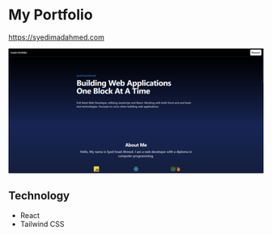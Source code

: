 # My Portfolio

https://syedimadahmed.com

<img src="./public/images/portfolio-current.png"/>

## Technology
- React
- Tailwind CSS

